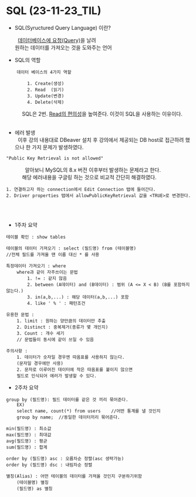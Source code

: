 # SQL (23-11-23_TIL)

+ SQL(Syructured Query Language) 이란?<br>

    &nbsp;&nbsp;<u>데이터베이스에 요청(Query)</u>을 날려<br> 원하는 데이터를 가져오는 것을 도와주는 언어

+ SQL의 역할<br>
``````
    데이터 베이스의 4가지 역할

        1. Create(생성)
        2. Read  (읽기)
        3. Update(변경)
        4. Delete(삭제)
``````
&nbsp;&nbsp;&nbsp;&nbsp;&nbsp;&nbsp;&nbsp;&nbsp;&nbsp;&nbsp;&nbsp;SQL은 2번. <u>Read의 편의성</u>을 높여준다. 이것이 SQL을 사용하는 이유이다.<br><br>

+ 에러 발생<br>
&nbsp;&nbsp;이후 강의 내용대로 DBeaver 설치 후 강의에서 제공되는 DB host로 접근하려 했으나 한 가지 문제가 발생하였다.
`````
"Public Key Retrieval is not allowed"
`````
&nbsp;&nbsp;&nbsp;&nbsp;&nbsp;&nbsp;&nbsp;&nbsp;&nbsp;&nbsp;&nbsp;&nbsp;&nbsp;알아보니 MySQL의 8.x 버전 이후부터 발생하는 문제라고 한다.<br>
&nbsp;&nbsp;&nbsp;&nbsp;&nbsp;&nbsp;&nbsp;&nbsp;&nbsp;&nbsp;&nbsp;해당 에러내용을 구글링 하는 것으로 비교적 간단히 해결하였다.<br>
``````
1. 연결하고자 하는 connection에서 Edit Connection 탭에 들어간다.
2. Driver properties 탭에서 allowPublicKeyRetrieval 값을 <TRUE>로 변경한다.
``````
<br></br>
+ 1주차 요약
```
테이블 확인 : show tables

테이블의 데이터 가져오기 : select (필드명) from (테이블명)
//전체 필드를 가져올 땐 이름 대신 * 를 사용

특정데이터 가져오기 : where
    where과 같이 자주쓰이는 문법
        1. != : 같지 않음
        2. between (A데이터) and (B데이터) : 범위 (A <= X < B) (B를 포함하지 않는다.)
        3. in(a,b,...) : 해당 데이터(a,b,...) 포함
        4. like ' % ' : 패턴조건 
        
유용한 문법 :
    1. limit : 원하는 양만큼의 데이터만 추출
    2. Distinct : 중복제거(종류가 몇 개인지)
    3. Count : 개수 세기
    // 문법들이 동시에 같이 쓰일 수 있음 

주의사항 : 
    1. 데이터가 숫자일 경우엔 따옴표를 사용하지 않는다.
    (문자일 경우에만 사용)
    2. 문자로 이루어진 데이터에 작은 따옴표를 붙이지 않으면
    필드로 인식되어 에러가 발생할 수 있다.
```
+ 2주차 요약
```
group by (필드명): 필드 데이터를 같은 것 끼리 묶어준다.
    EX)
    select name, count(*) from users    //어떤 통계를 낼 것인지
    group by name;  //동일한 데이터끼리 묶어준다.

min(필드명) : 최소값
max(필드명) : 최대값
avg(필드명) : 평균
sum(필드명) : 합계

order by (필드명) asc : 오름차순 정렬(asc 생략가능)
order by (필드명) dsc : 내림차순 정렬

별칭(Alias) : 어떤 테이블의 데이터를 가져올 것인지 구분하기위함
    (테이블명) 별칭
    (필드명) as 별칭
```
     

    